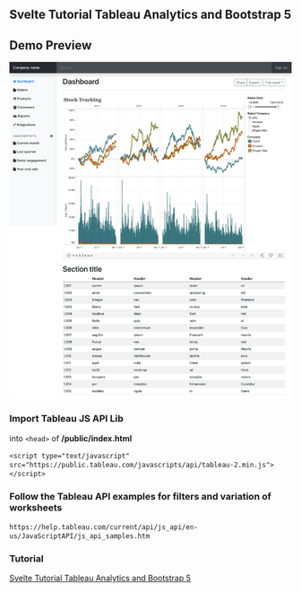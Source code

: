 ## Svelte Tutorial Tableau Analytics and Bootstrap 5 

## Demo Preview

![Tableau Vue](/screenshots/screenshot-dashboard-tableau-svelte.png)

### Import Tableau JS API Lib 

into `<head>` of **/public/index.html**

```
<script type="text/javascript" src="https://public.tableau.com/javascripts/api/tableau-2.min.js"></script>
```

### Follow the Tableau API examples for filters and variation of worksheets
```
https://help.tableau.com/current/api/js_api/en-us/JavaScriptAPI/js_api_samples.htm
```

### Tutorial

[Svelte Tutorial Tableau Analytics and Bootstrap 5](https://www.fullstackblog.in/svelte-tutorial-tableau-analytics-and-bootstrap/)

